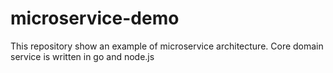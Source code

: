 # microservice-demo
This repository show an example of microservice architecture. Core domain service is written in go and node.js
